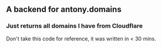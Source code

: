 ## A backend for antony.domains
### Just returns all domains I have from Cloudflare

Don't take this code for reference, it was written in < 30 mins.